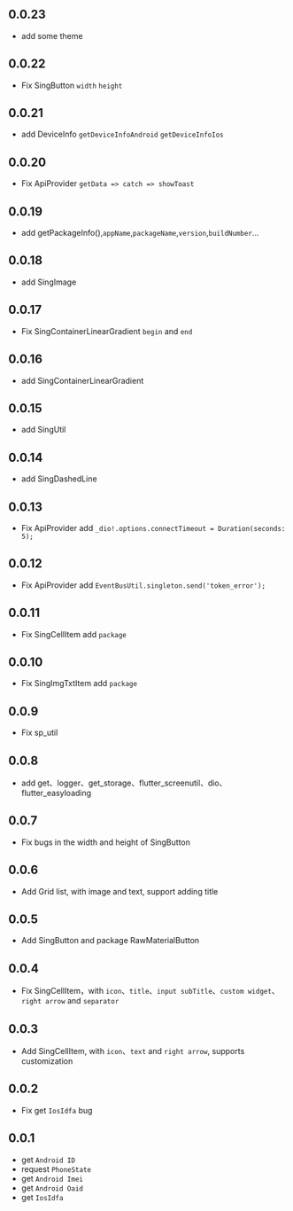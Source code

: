 ## 0.0.23

*  add some theme

## 0.0.22

*  Fix SingButton `width` `height`

## 0.0.21

*  add DeviceInfo `getDeviceInfoAndroid` `getDeviceInfoIos`

## 0.0.20

*  Fix ApiProvider `getData => catch => showToast`

## 0.0.19

*  add getPackageInfo(),`appName`,`packageName`,`version`,`buildNumber`...

## 0.0.18

*  add SingImage

## 0.0.17

*  Fix SingContainerLinearGradient `begin` and `end`

## 0.0.16

*  add SingContainerLinearGradient

## 0.0.15

*  add SingUtil

## 0.0.14

*  add SingDashedLine

## 0.0.13

*  Fix ApiProvider add `_dio!.options.connectTimeout = Duration(seconds: 5);`

## 0.0.12

*  Fix ApiProvider add `EventBusUtil.singleton.send('token_error');`

## 0.0.11

*  Fix SingCellItem add `package`

## 0.0.10

*  Fix SingImgTxtItem add `package`

## 0.0.9

*  Fix sp_util

## 0.0.8

*  add get、logger、get_storage、flutter_screenutil、dio、flutter_easyloading

## 0.0.7

* Fix bugs in the width and height of SingButton

## 0.0.6

* Add Grid list, with image and text, support adding title

## 0.0.5

* Add SingButton and package RawMaterialButton

## 0.0.4

* Fix SingCellItem，with `icon`、`title`、`input subTitle`、`custom widget`、`right arrow` and `separator`

## 0.0.3

* Add SingCellItem, with `icon`、`text` and `right arrow`, supports customization

## 0.0.2

* Fix get `IosIdfa` bug

## 0.0.1

* get `Android ID`
* request `PhoneState`
* get `Android Imei`
* get `Android Oaid`
* get `IosIdfa`